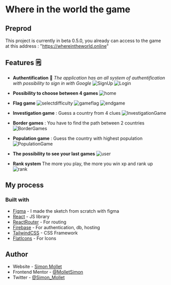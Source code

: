 # Where in the world the game

## Preprod
This project is currently in beta 0.5.0, you already can access to the game at this address : "https://whereintheworld.online"

## Features 🗒
- **Authentification** 🔐
_The application has an all system of authentification with possibility to sign in with Google_
![SignUp](https://user-images.githubusercontent.com/43732526/180105371-4647108e-5d9c-4443-8a8a-c4849f7fdf25.png)
![Login](https://user-images.githubusercontent.com/43732526/180105368-937a43f3-50ab-4c48-8328-519ce1ee3d99.png)

- **Possibility to choose between 4 games**
![home](https://user-images.githubusercontent.com/43732526/182243953-826d5a5a-ed97-4742-b8fa-1a634fc4a84f.png)

- **Flag game**
![selectdifficulty](https://user-images.githubusercontent.com/43732526/180105369-0782272a-a890-4ce4-b5e1-58bf9935c7ca.png)
![gameflag](https://user-images.githubusercontent.com/43732526/182243983-a1f9c4d3-0826-46e5-ae6f-ba18addd749b.png)
![endgame](https://user-images.githubusercontent.com/43732526/180105372-f5553616-2316-4165-b84f-3b501400af48.png)

- **Investigation game** : Guess a country from 4 clues
![InvestigationGame](https://user-images.githubusercontent.com/43732526/182244049-478892cc-4913-4d4e-b907-bde4b0020b69.png)

- **Border games** : You have to find the path between 2 countries
![BorderGames](https://user-images.githubusercontent.com/43732526/182244122-b51a3ad3-031c-4e90-84c1-94a16cf2be89.png)

- **Population game** : Guess the country with highest population
![PopulationGame](https://user-images.githubusercontent.com/43732526/182244222-7841f1d4-1813-4bbb-a830-4363a6b84f86.png)

- **The possibility to see your last games**
![user](https://user-images.githubusercontent.com/43732526/182244474-4506e598-d0a9-47bb-9f91-9c680e87b3df.png)

- **Rank system**
The more you play, the more you win xp and rank up
![rank](https://user-images.githubusercontent.com/43732526/182244509-17a5dea6-1066-412b-b46f-e952493116c0.png)

## My process

### Built with
- [Figma](https://www.figma.com/) - I made the sketch from scratch with figma
- [React](https://reactjs.org/) - JS library
- [ReactRouter](https://reactrouter.com/docs/en/v6/getting-started/overview) - For routing
- [Firebase](https://firebase.google.com) - For authentication, db, hosting
- [TailwindCSS](https://tailwindcss.com/) - CSS Framework
- [FlatIcons](https://www.flaticon.com/) - For Icons

## Author

- Website - [Simon Mollet](https://simonmollet.fr)
- Frontend Mentor - [@MolletSimon](https://www.frontendmentor.io/profile/MolletSimon)
- Twitter - [@Simon_Mollet](https://www.twitter.com/simon_mollet)
